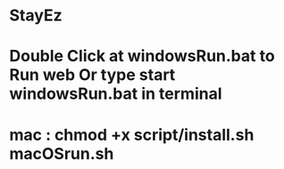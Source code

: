 # StayEz
# Double Click at windowsRun.bat to Run web Or type start windowsRun.bat in terminal

# mac : chmod +x script/install.sh macOSrun.sh
